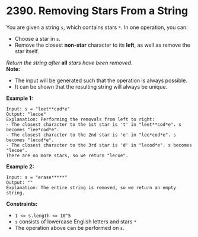 # 2390. Removing Stars From a String
You are given a string `s`, which contains stars `*`. In one operation, you can:
- Choose a star in `s`.
- Remove the closest **non-star** character to its **left**, as well as remove the star itself.

*Return the string after* **all** *stars have been removed*.  
**Note:**
- The input will be generated such that the operation is always possible.
- It can be shown that the resulting string will always be unique.

**Example 1:**
```
Input: s = "leet**cod*e"
Output: "lecoe"
Explanation: Performing the removals from left to right:
- The closest character to the 1st star is 't' in "leet**cod*e". s becomes "lee*cod*e".
- The closest character to the 2nd star is 'e' in "lee*cod*e". s becomes "lecod*e".
- The closest character to the 3rd star is 'd' in "lecod*e". s becomes "lecoe".
There are no more stars, so we return "lecoe".
```

**Example 2:**
```
Input: s = "erase*****"
Output: ""
Explanation: The entire string is removed, so we return an empty string.
```

**Constraints:**
- `1 <= s.length <= 10^5`
- `s` consists of lowercase English letters and stars `*`
- The operation above can be performed on `s`.
